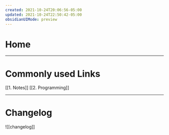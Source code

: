 ```yaml
---
created: 2021-10-24T20:06:56-05:00
updated: 2021-10-24T22:50:42-05:00
obsidianUIMode: preview
---
```


# Home

---

# Commonly used Links

[[1. Notes]]
[[2. Programming]]

---

# Changelog
![[changelog]]